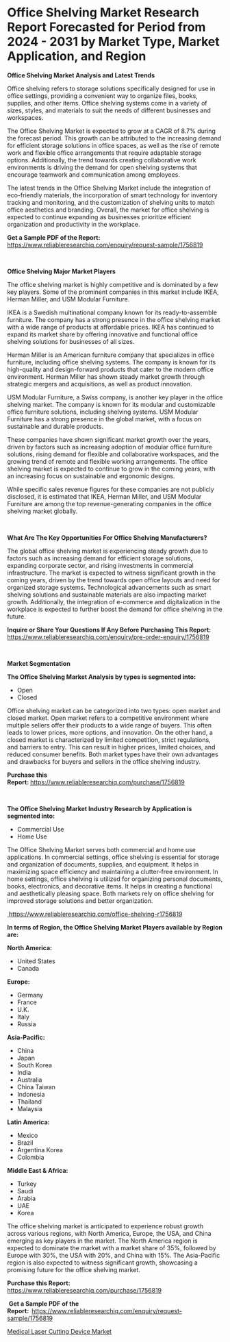 <p><h1>Office Shelving Market Research Report Forecasted for Period from 2024 -  2031 by Market Type, Market Application, and Region</h1></p><p><strong>Office Shelving Market Analysis and Latest Trends</strong></p>
<p><p>Office shelving refers to storage solutions specifically designed for use in office settings, providing a convenient way to organize files, books, supplies, and other items. Office shelving systems come in a variety of sizes, styles, and materials to suit the needs of different businesses and workspaces.</p><p>The Office Shelving Market is expected to grow at a CAGR of 8.7% during the forecast period. This growth can be attributed to the increasing demand for efficient storage solutions in office spaces, as well as the rise of remote work and flexible office arrangements that require adaptable storage options. Additionally, the trend towards creating collaborative work environments is driving the demand for open shelving systems that encourage teamwork and communication among employees.</p><p>The latest trends in the Office Shelving Market include the integration of eco-friendly materials, the incorporation of smart technology for inventory tracking and monitoring, and the customization of shelving units to match office aesthetics and branding. Overall, the market for office shelving is expected to continue expanding as businesses prioritize efficient organization and productivity in the workplace.</p></p>
<p><strong>Get a Sample PDF of the Report:&nbsp;</strong> <a href="https://www.reliableresearchiq.com/enquiry/request-sample/1756819">https://www.reliableresearchiq.com/enquiry/request-sample/1756819</a></p>
<p>&nbsp;</p>
<p><strong>Office Shelving Major Market Players</strong></p>
<p><p>The office shelving market is highly competitive and is dominated by a few key players. Some of the prominent companies in this market include IKEA, Herman Miller, and USM Modular Furniture.</p><p>IKEA is a Swedish multinational company known for its ready-to-assemble furniture. The company has a strong presence in the office shelving market with a wide range of products at affordable prices. IKEA has continued to expand its market share by offering innovative and functional office shelving solutions for businesses of all sizes.</p><p>Herman Miller is an American furniture company that specializes in office furniture, including office shelving systems. The company is known for its high-quality and design-forward products that cater to the modern office environment. Herman Miller has shown steady market growth through strategic mergers and acquisitions, as well as product innovation.</p><p>USM Modular Furniture, a Swiss company, is another key player in the office shelving market. The company is known for its modular and customizable office furniture solutions, including shelving systems. USM Modular Furniture has a strong presence in the global market, with a focus on sustainable and durable products.</p><p>These companies have shown significant market growth over the years, driven by factors such as increasing adoption of modular office furniture solutions, rising demand for flexible and collaborative workspaces, and the growing trend of remote and flexible working arrangements. The office shelving market is expected to continue to grow in the coming years, with an increasing focus on sustainable and ergonomic designs.</p><p>While specific sales revenue figures for these companies are not publicly disclosed, it is estimated that IKEA, Herman Miller, and USM Modular Furniture are among the top revenue-generating companies in the office shelving market globally.</p></p>
<p>&nbsp;</p>
<p><strong>What Are The Key Opportunities For Office Shelving Manufacturers?</strong></p>
<p><p>The global office shelving market is experiencing steady growth due to factors such as increasing demand for efficient storage solutions, expanding corporate sector, and rising investments in commercial infrastructure. The market is expected to witness significant growth in the coming years, driven by the trend towards open office layouts and need for organized storage systems. Technological advancements such as smart shelving solutions and sustainable materials are also impacting market growth. Additionally, the integration of e-commerce and digitalization in the workplace is expected to further boost the demand for office shelving in the future.</p></p>
<p><strong>Inquire or Share Your Questions If Any Before Purchasing This Report:</strong> <a href="https://www.reliableresearchiq.com/enquiry/pre-order-enquiry/1756819">https://www.reliableresearchiq.com/enquiry/pre-order-enquiry/1756819</a></p>
<p>&nbsp;</p>
<p><strong>Market Segmentation</strong></p>
<p><strong>The Office Shelving Market Analysis by types is segmented into:</strong></p>
<p><ul><li>Open</li><li>Closed</li></ul></p>
<p><p>Office shelving market can be categorized into two types: open market and closed market. Open market refers to a competitive environment where multiple sellers offer their products to a wide range of buyers. This often leads to lower prices, more options, and innovation. On the other hand, a closed market is characterized by limited competition, strict regulations, and barriers to entry. This can result in higher prices, limited choices, and reduced consumer benefits. Both market types have their own advantages and drawbacks for buyers and sellers in the office shelving industry.</p></p>
<p><strong>Purchase this Report:&nbsp;</strong><a href="https://www.reliableresearchiq.com/purchase/1756819">https://www.reliableresearchiq.com/purchase/1756819</a></p>
<p>&nbsp;</p>
<p><strong>The Office Shelving Market Industry Research by Application is segmented into:</strong></p>
<p><ul><li>Commercial Use</li><li>Home Use</li></ul></p>
<p><p>The Office Shelving Market serves both commercial and home use applications. In commercial settings, office shelving is essential for storage and organization of documents, supplies, and equipment. It helps in maximizing space efficiency and maintaining a clutter-free environment. In home settings, office shelving is utilized for organizing personal documents, books, electronics, and decorative items. It helps in creating a functional and aesthetically pleasing space. Both markets rely on office shelving for improved storage solutions and better organization.</p></p>
<p><a href="https://www.reliableresearchiq.com/office-shelving-r1756819">&nbsp;https://www.reliableresearchiq.com/office-shelving-r1756819</a></p>
<p><strong>In terms of Region, the Office Shelving Market Players available by Region are:</strong></p>
<p>
    <p> <strong> North America: </strong>
        <ul>
            <li>United States</li>
            <li>Canada</li>
        </ul>
        </p> 
    <p> <strong> Europe: </strong>
        <ul>
            <li>Germany</li>
            <li>France</li>
            <li>U.K.</li>
            <li>Italy</li>
            <li>Russia</li>
        </ul>
        </p> 
    <p> <strong> Asia-Pacific: </strong>
        <ul>
            <li>China</li>
            <li>Japan</li>
            <li>South Korea</li>
            <li>India</li>
            <li>Australia</li>
            <li>China Taiwan</li>
            <li>Indonesia</li>
            <li>Thailand</li>
            <li>Malaysia</li>
        </ul>
        </p> 
    <p> <strong> Latin America: </strong>
        <ul>
            <li>Mexico</li>
            <li>Brazil</li>
            <li>Argentina Korea</li>
            <li>Colombia</li>
        </ul>
        </p> 
    <p> <strong> Middle East & Africa: </strong>
        <ul>
            <li>Turkey</li>
            <li>Saudi</li>
            <li>Arabia</li>
            <li>UAE</li>
            <li>Korea</li>
        </ul>
    </p>
    </p>
<p><p>The office shelving market is anticipated to experience robust growth across various regions, with North America, Europe, the USA, and China emerging as key players in the market. The North America region is expected to dominate the market with a market share of 35%, followed by Europe with 30%, the USA with 20%, and China with 15%. The Asia-Pacific region is also expected to witness significant growth, showcasing a promising future for the office shelving market.</p></p>
<p><strong>Purchase this Report: </strong><a href="https://www.reliableresearchiq.com/purchase/1756819">https://www.reliableresearchiq.com/purchase/1756819</a></p>
<p>&nbsp;<strong>Get a Sample PDF of the Report:&nbsp;&nbsp;</strong><a href="https://www.reliableresearchiq.com/enquiry/request-sample/1756819">https://www.reliableresearchiq.com/enquiry/request-sample/1756819</a></p>
<p><strong></strong></p>
<p><p><a href="https://github.com/courtnhaw34343/Market-Research-Report-List-1/blob/main/medical-laser-cutting-device-market.md">Medical Laser Cutting Device Market</a></p></p>